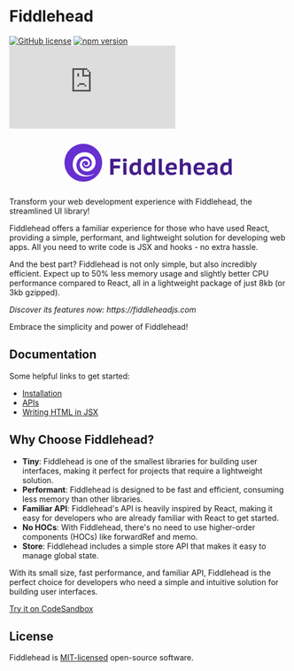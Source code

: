 # Fiddlehead

[![GitHub license](https://img.shields.io/badge/license-MIT-green.svg?logo=github)](https://github.com/CocCoc-Ad-Platform/fiddlehead/blob/master/LICENSE) [![npm version](https://img.shields.io/npm/v/fiddlehead.svg?color=green&logo=npm)](https://www.npmjs.com/package/fiddlehead) [![bundle size](https://img.shields.io/github/size/CocCoc-Ad-Platform/fiddlehead/lib/core/esm.production.min.js?color=green)](https://github.com/CocCoc-Ad-Platform/fiddlehead/blob/master/lib/core/esm.production.min.js)

<p align="center">
  <a href="https://fiddleheadjs.com" title="Fiddlehead">
    <img src="./logo.png" alt="Fiddlehead"/>
  </a>
</p>

Transform your web development experience with Fiddlehead, the streamlined UI library!

Fiddlehead offers a familiar experience for those who have used React,
providing a simple, performant, and lightweight solution for developing web apps.
All you need to write code is JSX and hooks - no extra hassle.

And the best part? Fiddlehead is not only simple, but also incredibly efficient.
Expect up to 50% less memory usage and slightly better CPU performance compared to React,
all in a lightweight package of just 8kb (or 3kb gzipped).

_Discover its features now: https://fiddleheadjs.com_

Embrace the simplicity and power of Fiddlehead!

## Documentation

Some helpful links to get started:

- [Installation](https://fiddleheadjs.com/Guides/Setup-Project)
- [APIs](https://fiddleheadjs.com/API)
- [Writing HTML in JSX](https://fiddleheadjs.com/Guides/Writing-HTML-in-JSX)

## Why Choose Fiddlehead?

- **Tiny**: Fiddlehead is one of the smallest libraries for building user interfaces, making it perfect for projects that require a lightweight solution.
- **Performant**: Fiddlehead is designed to be fast and efficient, consuming less memory than other libraries.
- **Familiar API**: Fiddlehead's API is heavily inspired by React, making it easy for developers who are already familiar with React to get started.
- **No HOCs**: With Fiddlehead, there's no need to use higher-order components (HOCs) like forwardRef and memo.
- **Store**: Fiddlehead includes a simple store API that makes it easy to manage global state.

With its small size, fast performance, and familiar API, Fiddlehead is the perfect choice for developers who need a simple and intuitive solution for building user interfaces.

[Try it on CodeSandbox](https://codesandbox.io/s/fiddlehead-stateful-component-d5pg76?from-embed)

## License

Fiddlehead is [MIT-licensed](./LICENSE) open-source software.
